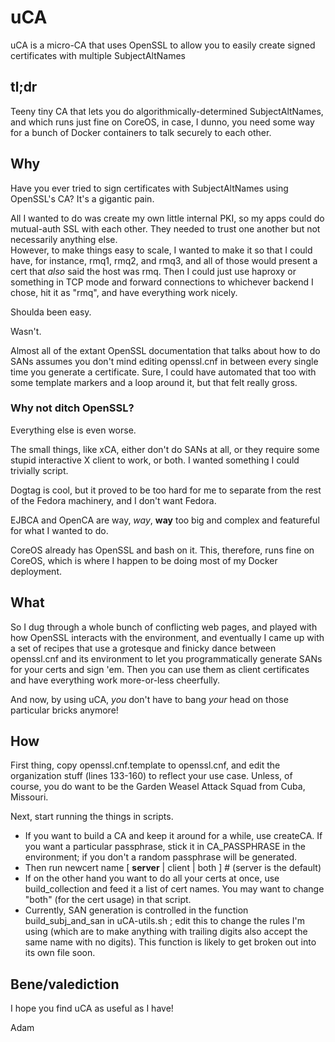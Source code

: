 # uCA
uCA is a micro-CA that uses OpenSSL to allow you to easily create signed certificates with multiple SubjectAltNames

## tl;dr

Teeny tiny CA that lets you do algorithmically-determined SubjectAltNames, and which runs just fine on CoreOS, in case, I dunno, you need some way for a bunch of Docker containers to talk securely to each other.

## Why

Have you ever tried to sign certificates with SubjectAltNames using OpenSSL's CA?  It's a gigantic pain.

All I wanted to do was create my own little internal PKI, so my apps could do mutual-auth SSL with each other.
They needed to trust one another but not necessarily anything else.  
However, to make things easy to scale, I wanted to make it so that I could have, for instance, rmq1, rmq2, and rmq3, and all of those would present a cert that *also* said the host was rmq.
Then I could just use haproxy or something in TCP mode and forward connections to whichever backend I chose, hit it as "rmq", and have everything work nicely.

Shoulda been easy.

Wasn't.

Almost all of the extant OpenSSL documentation that talks about how to do SANs assumes you don't mind editing openssl.cnf in between every single time you generate a certificate.
Sure, I could have automated that too with some template markers and a loop around it, but that felt really gross.

### Why not ditch OpenSSL?

Everything else is even worse.

The small things, like xCA, either don't do SANs at all, or they require some stupid interactive X client to work, or both.  I wanted something I could trivially script.

Dogtag is cool, but it proved to be too hard for me to separate from the rest of the Fedora machinery, and I don't want Fedora.

EJBCA and OpenCA are way, *way*, **way** too big and complex and featureful for what I wanted to do.

CoreOS already has OpenSSL and bash on it.  This, therefore, runs fine on CoreOS, which is where I happen to be doing most of my Docker deployment.

## What

So I dug through a whole bunch of conflicting web pages, and played with how OpenSSL interacts with the environment, and eventually I came up with a set of recipes that use a grotesque and finicky dance between openssl.cnf and its environment to let you programmatically generate SANs for your certs and sign 'em.
Then you can use them as client certificates and have everything work more-or-less cheerfully.

And now, by using uCA, *you* don't have to bang *your* head on those particular bricks anymore!

## How

First thing, copy openssl.cnf.template to openssl.cnf, and edit the organization stuff (lines 133-160) to reflect your use case.  Unless, of course, you do want to be the Garden Weasel Attack Squad from Cuba, Missouri. 

Next, start running the things in scripts.

* If you want to build a CA and keep it around for a while, use createCA.  If you want a particular passphrase, stick it in CA_PASSPHRASE in the environment; if you don't a random passphrase will be generated.
* Then run newcert name [ **server** | client | both ] # (server is the default)
* If on the other hand you want to do all your certs at once, use build_collection and feed it a list of cert names.  You may want to change "both" (for the cert usage) in that script.
* Currently, SAN generation is controlled in the function build_subj_and_san in uCA-utils.sh ; edit this to change the rules I'm using (which are to make anything with trailing digits also accept the same name with no digits).  This function is likely to get broken out into its own file soon.

## Bene/valediction
I hope you find uCA as useful as I have!

Adam
